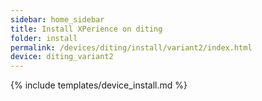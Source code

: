 ```yaml
---
sidebar: home_sidebar
title: Install XPerience on diting
folder: install
permalink: /devices/diting/install/variant2/index.html
device: diting_variant2
---
```

{% include templates/device_install.md %}
